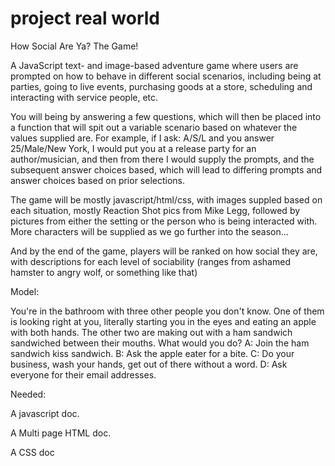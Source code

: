 project real world
================

How Social Are Ya? The Game!

A JavaScript text- and image-based adventure game where users are prompted on
how to behave in different social scenarios, including being at parties, going to
live events, purchasing goods at a store, scheduling and interacting with service
people, etc.

You will being by answering a few questions, which will then be placed into a function that
will spit out a variable scenario based on whatever the values supplied are. For example, 
if I ask: A/S/L and you answer 25/Male/New York, I would put you at a release party for an
author/musician, and then from there I would supply the prompts, and the subsequent answer
choices based, which will lead to differing prompts and answer choices based on prior 
selections.

The game will be mostly javascript/html/css, with images suppled based on each situation, mostly
Reaction Shot pics from Mike Legg, followed by pictures from either the setting or the person
who is being interacted with. More characters will be supplied as we go further into the season...

And by the end of the game, players will be ranked on how social they are, with descriptions for each level of 
sociability (ranges from ashamed hamster to angry wolf, or something like that)

Model:

You're in the bathroom with three other people you don't know. One of them is looking right at you, literally
starting you in the eyes and eating an apple with both hands. The other two are making out with a ham sandwich
sandwiched between their mouths. What would you do?
A: Join the ham sandwich kiss sandwich.
B: Ask the apple eater for a bite.
C: Do your business, wash your hands, get out of there without a word.
D: Ask everyone for their email addresses.

Needed: 

A javascript doc.

A Multi page HTML doc.

A CSS doc

